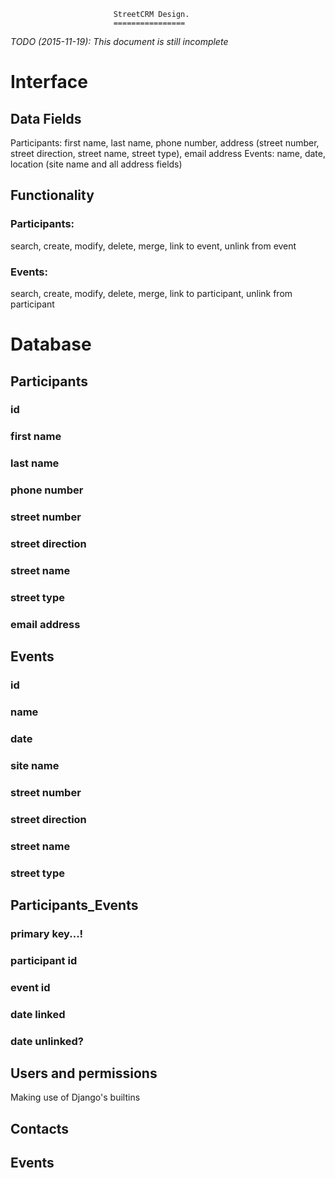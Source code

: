                            StreetCRM Design.
                           ================

*TODO (2015-11-19):* _This document is still incomplete_

# Interface
## Data Fields
Participants: first name, last name, phone number, address (street
number, street direction, street name, street type), email address
Events: name, date, location (site name and all address fields)

## Functionality
### Participants:
search, create, modify, delete, merge, link to event, unlink from event
### Events:
search, create, modify, delete, merge, link to participant, unlink from participant

# Database
## Participants
### id
### first name
### last name
### phone number
### street number
### street direction
### street name
### street type
### email address
## Events
### id
### name
### date
### site name
### street number
### street direction
### street name
### street type


## Participants_Events
### primary key...!
### participant id
### event id
### date linked
### date unlinked?

## Users and permissions

Making use of Django's builtins

## Contacts
## Events
